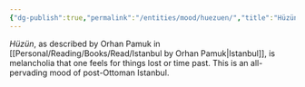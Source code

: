 ```yaml
---
{"dg-publish":true,"permalink":"/entities/mood/huezuen/","title":"Hüzün"}
---
```



_Hüzün_, as described by Orhan Pamuk in [[Personal/Reading/Books/Read/Istanbul by Orhan Pamuk\|Istanbul]], is melancholia that one feels for things lost or time past. This is an all-pervading mood of post-Ottoman Istanbul.